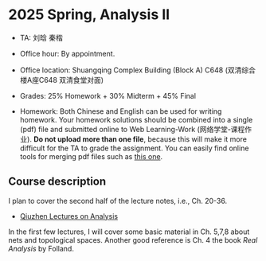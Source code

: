 # 2025 Spring, Analysis II





- TA: 刘晗  秦楷

- Office hour: By appointment.
  
- Office location: Shuangqing Complex Building (Block A) C648  (双清综合楼A座C648 双清食堂对面)
  
- Grades: 25% Homework + 30% Midterm + 45% Final
  
- Homework: Both Chinese and English can be used for writing homework.  Your homework solutions should be combined into a single (pdf) file and submitted online to Web Learning-Work (网络学堂-课程作业). **Do not upload more than one file**, because this will make it more difficult for the TA to grade the assignment. You can easily find online tools for merging pdf files such as [this one](https://www.ilovepdf.com/merge_pdf).


## Course description

I plan to cover the second half of the lecture notes, i.e., Ch. 20-36.

- [Qiuzhen Lectures on Analysis](https://binguimath.github.io/Files/2023_Analysis.pdf)
  
In the first few lectures, I will cover some basic material in Ch. 5,7,8 about nets and topological spaces. Another good reference is Ch. 4 the book *Real Analysis* by Folland.

